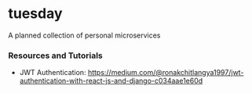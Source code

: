 # tuesday

A planned collection of personal microservices

### Resources and Tutorials

- JWT Authentication: https://medium.com/@ronakchitlangya1997/jwt-authentication-with-react-js-and-django-c034aae1e60d
